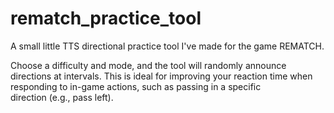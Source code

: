 # rematch_practice_tool
 A small little TTS directional practice tool I've made for the game REMATCH.

 Choose a difficulty and mode, and the tool will randomly announce directions at intervals. This is ideal for improving your reaction time when responding to in-game actions, such as passing in a specific  
 direction (e.g., pass left).
